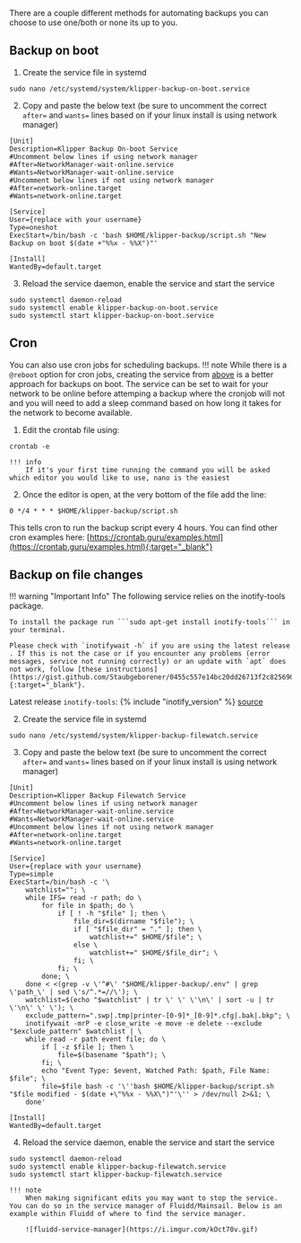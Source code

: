 There are a couple different methods for automating backups you can choose to use one/both or none its up to you.

## Backup on boot
1. Create the service file in systemd
```shell 
sudo nano /etc/systemd/system/klipper-backup-on-boot.service
```  
2. Copy and paste the below text (be sure to uncomment the correct `after=` and `wants=` lines based on if your linux install is using network manager)  
```shell
[Unit]
Description=Klipper Backup On-boot Service
#Uncomment below lines if using network manager
#After=NetworkManager-wait-online.service
#Wants=NetworkManager-wait-online.service
#Uncomment below lines if not using network manager
#After=network-online.target
#Wants=network-online.target

[Service]
User={replace with your username}
Type=oneshot
ExecStart=/bin/bash -c 'bash $HOME/klipper-backup/script.sh "New Backup on boot $(date +"%%x - %%X")"'

[Install]
WantedBy=default.target
```
3. Reload the service daemon, enable the service and start the service
```
sudo systemctl daemon-reload
sudo systemctl enable klipper-backup-on-boot.service
sudo systemctl start klipper-backup-on-boot.service
```

## Cron
You can also use cron jobs for scheduling backups.
!!! note
    While there is a `@reboot` option for cron jobs, creating the service from [above](#backup-on-boot) is a better approach for backups on boot. The service can be set to wait for your network to be online before attemping a backup where the cronjob will not and you will need to add a sleep command based on how long it takes for the network to become available.  

1. Edit the crontab file using:
```
crontab -e
```  

    !!! info
        If it's your first time running the command you will be asked which editor you would like to use, nano is the easiest  

2. Once the editor is open, at the very bottom of the file add the line:
```
0 */4 * * * $HOME/klipper-backup/script.sh
```
This tells cron to run the backup script every 4 hours. You can find other cron examples here: [https://crontab.guru/examples.html](https://crontab.guru/examples.html){:target="_blank"}

## Backup on file changes
!!! warning "Important Info"
    The following service relies on the inotify-tools package. 
    
    To install the package run ```sudo apt-get install inotify-tools``` in your terminal. 

    Please check with `inotifywait -h` if you are using the latest release . If this is not the case or if you encounter any problems (error messages, service not running correctly) or an update with `apt` does not work, follow [these instructions](https://gist.github.com/Staubgeborener/0455c557e14bc20dd26713f2c8256906){:target="_blank"}.

Latest release `inotify-tools`: {% include "inotify_version" %} [source](https://github.com/inotify-tools/inotify-tools/releases/latest)

2. Create the service file in systemd
```shell 
sudo nano /etc/systemd/system/klipper-backup-filewatch.service
```  
3. Copy and paste the below text (be sure to uncomment the correct `after=` and `wants=` lines based on if your linux install is using network manager)  
```shell
[Unit]
Description=Klipper Backup Filewatch Service
#Uncomment below lines if using network manager
#After=NetworkManager-wait-online.service
#Wants=NetworkManager-wait-online.service
#Uncomment below lines if not using network manager
#After=network-online.target
#Wants=network-online.target

[Service]
User={replace with your username}
Type=simple
ExecStart=/bin/bash -c '\
    watchlist=""; \
    while IFS= read -r path; do \
        for file in $path; do \
            if [ ! -h "$file" ]; then \
                file_dir=$(dirname "$file"); \
                if [ "$file_dir" = "." ]; then \
                    watchlist+=" $HOME/$file"; \
                else \
                    watchlist+=" $HOME/$file_dir"; \
                fi; \
            fi; \
        done; \
    done < <(grep -v \'^#\' "$HOME/klipper-backup/.env" | grep \'path_\' | sed \'s/^.*=//\'); \
    watchlist=$(echo "$watchlist" | tr \' \' \'\n\' | sort -u | tr \'\n\' \' \'); \
    exclude_pattern=".swp|.tmp|printer-[0-9]*_[0-9]*.cfg|.bak|.bkp"; \
    inotifywait -mrP -e close_write -e move -e delete --exclude "$exclude_pattern" $watchlist | \
    while read -r path event file; do \
        if [ -z $file ]; then \
            file=$(basename "$path"); \
        fi; \
        echo "Event Type: $event, Watched Path: $path, File Name: $file"; \
        file=$file bash -c '\''bash $HOME/klipper-backup/script.sh "$file modified - $(date +\"%%x - %%X\")"'\'' > /dev/null 2>&1; \
    done'

[Install]
WantedBy=default.target
```
4. Reload the service daemon, enable the service and start the service
```
sudo systemctl daemon-reload
sudo systemctl enable klipper-backup-filewatch.service
sudo systemctl start klipper-backup-filewatch.service
```  

    !!! note
        When making significant edits you may want to stop the service. You can do so in the service manager of Fluidd/Mainsail. Below is an example within Fluidd of where to find the service manager.  
        
        ![fluidd-service-manager](https://i.imgur.com/kOct70v.gif)
